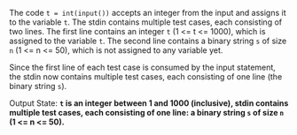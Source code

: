The code `t = int(input())` accepts an integer from the input and assigns it to the variable `t`. The stdin contains multiple test cases, each consisting of two lines. The first line contains an integer `t` (1 <= t <= 1000), which is assigned to the variable `t`. The second line contains a binary string `s` of size `n` (1 <= n <= 50), which is not assigned to any variable yet.

Since the first line of each test case is consumed by the input statement, the stdin now contains multiple test cases, each consisting of one line (the binary string `s`).

Output State: **`t` is an integer between 1 and 1000 (inclusive), stdin contains multiple test cases, each consisting of one line: a binary string `s` of size `n` (1 <= n <= 50).**
